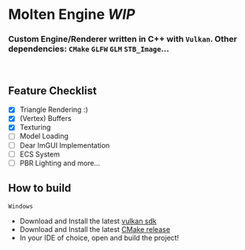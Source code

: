 # Molten Engine ***WIP***

### Custom Engine/Renderer written in C++ with `Vulkan`. Other dependencies: `CMake` `GLFW` `GLM` `STB_Image`...

<br>

## Feature Checklist
- [x] Triangle Rendering :)
- [x] (Vertex) Buffers
- [x] Texturing
- [ ] Model Loading
- [ ] Dear ImGUI Implementation
- [ ] ECS System
- [ ] PBR Lighting 
and more...

## How to build
`Windows`
- Download and Install the latest [vulkan sdk](https://www.lunarg.com/vulkan-sdk/)
- Download and Install the latest [CMake release](https://cmake.org/download/)
- In your IDE of choice, open and build the project!
